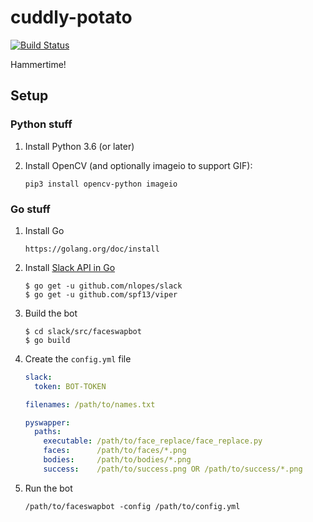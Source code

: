 # cuddly-potato

[![Build Status](https://travis-ci.org/digiaonline/cuddly-potato.svg?branch=master)](https://travis-ci.org/digiaonline/cuddly-potato)

Hammertime!

## Setup

### Python stuff

1. Install Python 3.6 (or later)
2. Install OpenCV (and optionally imageio to support GIF):

   ```
   pip3 install opencv-python imageio
   ```


### Go stuff
1. Install Go

    ```
    https://golang.org/doc/install
    ```

2. Install [Slack API in Go](https://github.com/nlopes/slack)

    ```
    $ go get -u github.com/nlopes/slack
    $ go get -u github.com/spf13/viper
    ```
    
3. Build the bot

    ```
    $ cd slack/src/faceswapbot
    $ go build
    ```

4. Create the `config.yml` file

    ```yaml
    slack:
      token: BOT-TOKEN
    
    filenames: /path/to/names.txt
    
    pyswapper:
      paths:
        executable: /path/to/face_replace/face_replace.py
        faces:      /path/to/faces/*.png
        bodies:     /path/to/bodies/*.png
        success:    /path/to/success.png OR /path/to/success/*.png
    ```

5. Run the bot

    ```
    /path/to/faceswapbot -config /path/to/config.yml
    ```